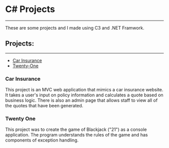 # C# Projects
***
These are some projects and I made using C3 and .NET Framwork.
## Projects:
***
- [Car Insurance][iq]
- [Twenty-One][21]

### Car Insurance
This project is an MVC web application that mimics a car insurance website.  It takes a user's input on policy information and calculates a quote based on business logic.  There is also an admin page that allows staff to view all of the quotes that have been generated.

### Twenty One
This project was to create the game of Blackjack ("21") as a console application. The program understands the rules of the game and has components of exception handling.

   [iq]: <https://github.com/renatog33/The-Tech-Academy-Basic-C-Sharp-Projects/tree/main/Car_Insurance/CarInsurance>
   [21]: <https://github.com/renatog33/The-Tech-Academy-Basic-C-Sharp-Projects/tree/main/Twenty_One/TwentyOne>
